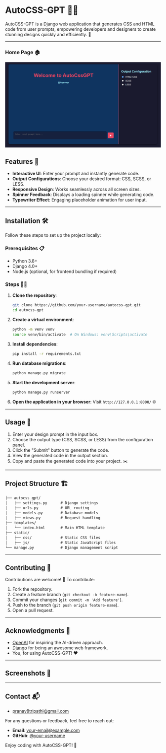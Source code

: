 # AutoCSS-GPT 🎨✨

AutoCSS-GPT is a Django web application that generates CSS and HTML code from user prompts, empowering developers and designers to create stunning designs quickly and efficiently. 🚀

---

### Home Page 🏠
![Home Page Screenshot](autocssgpt/image.png)

## Features 🌟

- **Interactive UI**: Enter your prompt and instantly generate code.
- **Output Configurations**: Choose your desired format: CSS, SCSS, or LESS.
- **Responsive Design**: Works seamlessly across all screen sizes.
- **Spinner Feedback**: Displays a loading spinner while generating code.
- **Typewriter Effect**: Engaging placeholder animation for user input.

---

## Installation 🛠️

Follow these steps to set up the project locally:

### Prerequisites 📋
- Python 3.8+
- Django 4.0+
- Node.js (optional, for frontend bundling if required)

### Steps 🚶‍♂️

1. **Clone the repository**:
   ```bash
   git clone https://github.com/your-username/autocss-gpt.git
   cd autocss-gpt
   ```

2. **Create a virtual environment**:
   ```bash
   python -m venv venv
   source venv/bin/activate  # On Windows: venv\Scripts\activate
   ```

3. **Install dependencies**:
   ```bash
   pip install -r requirements.txt
   ```

4. **Run database migrations**:
   ```bash
   python manage.py migrate
   ```

5. **Start the development server**:
   ```bash
   python manage.py runserver
   ```

6. **Open the application in your browser**:
   Visit `http://127.0.0.1:8000/` 🌐

---

## Usage 📖

1. Enter your design prompt in the input box.
2. Choose the output type (CSS, SCSS, or LESS) from the configuration panel.
3. Click the "Submit" button to generate the code.
4. View the generated code in the output section.
5. Copy and paste the generated code into your project. ✂️

---

## Project Structure 🏗️

```plaintext
├── autocss_gpt/
│   ├── settings.py      # Django settings
│   ├── urls.py          # URL routing
│   ├── models.py        # Database models
│   ├── views.py         # Request handling
├── templates/
│   └── index.html       # Main HTML template
├── static/
│   ├── css/             # Static CSS files
│   ├── js/              # Static JavaScript files
└── manage.py            # Django management script
```

---

## Contributing 🤝

Contributions are welcome! 🎉 To contribute:

1. Fork the repository.
2. Create a feature branch (`git checkout -b feature-name`).
3. Commit your changes (`git commit -m 'Add feature'`).
4. Push to the branch (`git push origin feature-name`).
5. Open a pull request.

---

## Acknowledgments 🙌

- [OpenAI](https://openai.com) for inspiring the AI-driven approach.
- [Django](https://www.djangoproject.com/) for being an awesome web framework.
- You, for using AutoCSS-GPT! ❤️

---

## Screenshots 📸




---

## Contact 📬

- pranav8tripathi@gmail.com

For any questions or feedback, feel free to reach out:
- **Email**: your-email@example.com
- **GitHub**: [@your-username](https://github.com/your-username)

Enjoy coding with AutoCSS-GPT! 🎉
